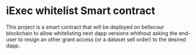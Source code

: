 # iExec whitelist Smart contract

This project is a smart contract that will be deployed on bellecour blockchain to allow whitelisting next dapp versions whithout asking the end-user to resign an other grant access (or a dataset sell order) to the desired dapp.
